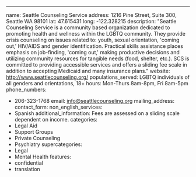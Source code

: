 ---
name: Seattle Counseling Service
address: 1216 Pine Street, Suite 300, Seattle WA 98101
lat: 47.615431
long: -122.328215
description: "Seattle Counseling Service is a community based organization dedicated to promoting health and wellness within the LGBTQ community. They provide crisis counseling on issues related to: youth, sexual orientation, 'coming out,' HIV/AIDS and gender identification. Practical skills assistance places emphasis on job-finding, 'coming out,' making productive decisions and utilizing community resources for tangible needs (food, shelter, etc.). SCS is committed to providing accessible services and offers a sliding fee scale in addition to accepting Medicaid and many insurance plans."
website: http://www.seattlecounseling.org/
populations_served: LGBTQ individuals of all genders and orientations, 18+
hours: Mon-Thurs 8am-8pm, Fri 8am-5pm
phone_numbers: 
  - 206-323-1768
email: info@seattlecounseling.org
mailing_address:
contact_form:
non_english_services: 
  - Spanish
additional_information: Fees are assessed on a sliding scale dependent on income.
categories:
  - Legal Aid
  - Support Groups
  - Private Counseling
  - Psychiatry
supercategories:
  - Legal
  - Mental Health
features:
  - confidential
  - translation